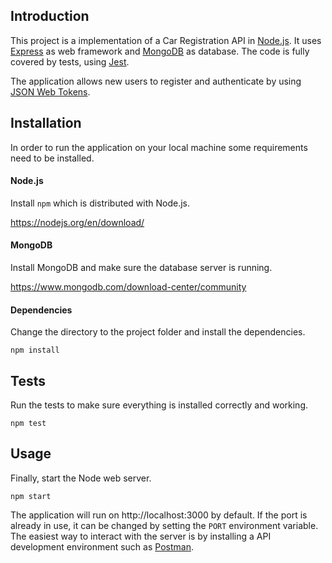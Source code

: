 ## Introduction

This project is a implementation of a Car Registration API in [Node.js](https://nodejs.org/en/).
It uses [Express](https://expressjs.com/) as web framework and [MongoDB](https://www.mongodb.com/) as database.
The code is fully covered by tests, using [Jest](https://jestjs.io/).

The application allows new users to register and authenticate by using [JSON Web Tokens](https://jwt.io/).


## Installation

In order to run the application on your local machine some requirements need to be installed.

#### Node.js

Install `npm` which is distributed with Node.js.

https://nodejs.org/en/download/

#### MongoDB

Install MongoDB and make sure the database server is running.

https://www.mongodb.com/download-center/community

#### Dependencies

Change the directory to the project folder and install the dependencies.

```
npm install
```

## Tests

Run the tests to make sure everything is installed correctly and working.

```
npm test
```

## Usage

Finally, start the Node web server.

```
npm start
```

The application will run on http://localhost:3000 by default.
If the port is already in use, it can be changed by setting the `PORT` environment variable.
The easiest way to interact with the server is by installing a API development environment such as [Postman](https://www.getpostman.com/).

